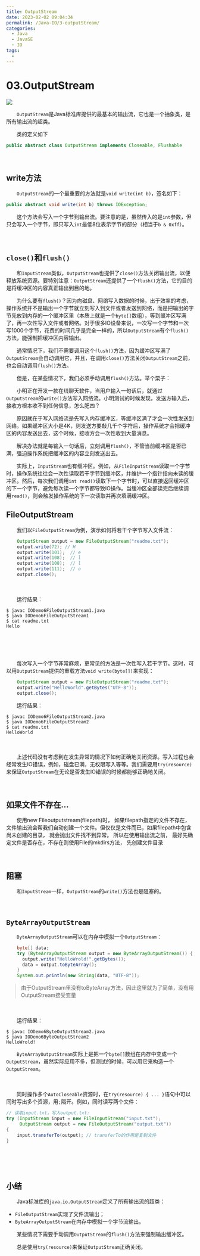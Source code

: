 ```yaml
---
title: OutputStream
date: 2023-02-02 09:04:34
permalink: /Java-IO/3-outputStream/
categories:
  - Java
  - JavaSE
  - IO
tags:
  - 
---
```



# 03.OutputStream

![](https://image.peterjxl.com/blog/133.jpg)

　　`OutputStream`是Java标准库提供的最基本的输出流，它也是一个抽象类，是所有输出流的超类。

<!-- more -->


　　类的定义如下

```java
public abstract class OutputStream implements Closeable, Flushable 
```

　　‍

## write方法

　　`OutputStream`的一个最重要的方法就是`void write(int b)`，签名如下：

```java
public abstract void write(int b) throws IOException;
```

　　这个方法会写入一个字节到输出流。要注意的是，虽然传入的是`int`参数，但只会写入一个字节，即只写入`int`最低8位表示字节的部分（相当于`b & 0xff`）。

　　‍

## `close()`和`flush()`

　　和`InputStream`类似，`OutputStream`也提供了`close()`方法关闭输出流，以便释放系统资源。要特别注意：`OutputStream`还提供了一个`flush()`方法，它的目的是将缓冲区的内容真正输出到目的地。

　　为什么要有`flush()`？因为向磁盘、网络写入数据的时候，出于效率的考虑，操作系统并不是输出一个字节就立刻写入到文件或者发送到网络，而是把输出的字节先放到内存的一个缓冲区里（本质上就是一个`byte[]`数组），等到缓冲区写满了，再一次性写入文件或者网络。对于很多IO设备来说，一次写一个字节和一次写1000个字节，花费的时间几乎是完全一样的，所以`OutputStream`有个`flush()`方法，能强制把缓冲区内容输出。

　　通常情况下，我们不需要调用这个`flush()`方法，因为缓冲区写满了`OutputStream`会自动调用它，并且，在调用`close()`方法关闭`OutputStream`之前，也会自动调用`flush()`方法。

　　但是，在某些情况下，我们必须手动调用`flush()`方法。举个栗子：

　　小明正在开发一款在线聊天软件，当用户输入一句话后，就通过`OutputStream`的`write()`方法写入网络流。小明测试的时候发现，发送方输入后，接收方根本收不到任何信息，怎么肥四？

　　原因就在于写入网络流是先写入内存缓冲区，等缓冲区满了才会一次性发送到网络。如果缓冲区大小是4K，则发送方要敲几千个字符后，操作系统才会把缓冲区的内容发送出去，这个时候，接收方会一次性收到大量消息。

　　解决办法就是每输入一句话后，立刻调用`flush()`，不管当前缓冲区是否已满，强迫操作系统把缓冲区的内容立刻发送出去。

　　实际上，`InputStream`也有缓冲区。例如，从`FileInputStream`读取一个字节时，操作系统往往会一次性读取若干字节到缓冲区，并维护一个指针指向未读的缓冲区。然后，每次我们调用`int read()`读取下一个字节时，可以直接返回缓冲区的下一个字节，避免每次读一个字节都导致IO操作。当缓冲区全部读完后继续调用`read()`，则会触发操作系统的下一次读取并再次填满缓冲区。

## FileOutputStream

　　我们以`FileOutputStream`为例，演示如何将若干个字节写入文件流：

```java
    OutputStream output = new FileOutputStream("readme.txt");
    output.write(72); // H
    output.write(101);  // e
    output.write(108);  // l
    output.write(108);  // l
    output.write(111);  // o
    output.close();
```

　　‍

　　运行结果：

```shell
$ javac IODemo6FileOutputStream1.java
$ java IODemo6FileOutputStream1   
$ cat readme.txt
Hello
```

　　‍

　　‍

　　每次写入一个字节非常麻烦，更常见的方法是一次性写入若干字节。这时，可以用`OutputStream`提供的重载方法`void write(byte[])`来实现：

```java
    OutputStream output = new FileOutputStream("readme.txt");
    output.write("HelloWorld".getBytes("UTF-8"));
    output.close();
```

　　运行结果：

```shell
$ javac IODemo6FileOutputStream2.java  
$ java IODemo6FileOutputStream2  
$ cat readme.txt               
HelloWorld
```

　　‍

　　上述代码没有考虑到在发生异常的情况下如何正确地关闭资源。写入过程也会经常发生IO错误，例如，磁盘已满，无权限写入等等。我们需要用`try(resource)`来保证`OutputStream`在无论是否发生IO错误的时候都能够正确地关闭。

　　‍

## 如果文件不存在...

　　使用new Fileoutputstream(filepath)时， 如果filepath指定的文件不存在， 文件输出流会帮我们自动创建一个文件。但仅仅是文件而已，如果filepath中包含尚未创建的目录， 就会抛出文件找不到异常。 所以在使用输出流之前， 最好先确定文件是否存在，不存在则使用File的mkdirs方法， 先创建文件目录

　　‍

## 阻塞

　　和`InputStream`一样，`OutputStream`的`write()`方法也是阻塞的。

　　‍

## `ByteArrayOutputStream`

　　`ByteArrayOutputStream`可以在内存中模拟一个`OutputStream`：

```java
    byte[] data;
    try (ByteArrayOutputStream output = new ByteArrayOutputStream()) {
      output.write("HelloWrold!".getBytes());
      data = output.toByteArray();
    }
    System.out.println(new String(data, "UTF-8"));
```

> 由于OutputStream里没有toByteArray方法，因此这里就为了简单，没有用OutputStream接受变量

　　‍

　　运行结果：

```shell
$ javac IODemo6ByteOutputStream2.java  
$ java IODemo6ByteOutputStream2  
HelloWrold!
```

　　`ByteArrayOutputStream`实际上是把一个`byte[]`数组在内存中变成一个`OutputStream`，虽然实际应用不多，但测试的时候，可以用它来构造一个`OutputStream`。

　　‍

　　同时操作多个`AutoCloseable`资源时，在`try(resource) { ... }`语句中可以同时写出多个资源，用`;`隔开。例如，同时读写两个文件：

```java
// 读取input.txt，写入output.txt:
try (InputStream input = new FileInputStream("input.txt");
     OutputStream output = new FileOutputStream("output.txt"))
{
    input.transferTo(output); // transferTo的作用是复制文件
}
```

　　‍

　　‍

## 小结

　　Java标准库的`java.io.OutputStream`定义了所有输出流的超类：

* `FileOutputStream`实现了文件流输出；
* `ByteArrayOutputStream`在内存中模拟一个字节流输出。

　　某些情况下需要手动调用`OutputStream`的`flush()`方法来强制输出缓冲区。

　　总是使用`try(resource)`来保证`OutputStream`正确关闭。
